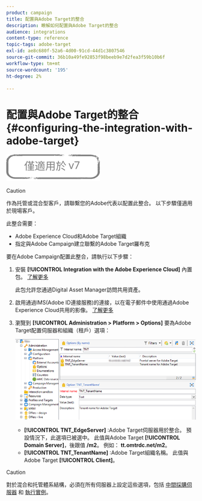 ```yaml
---
product: campaign
title: 配置與Adobe Target的整合
description: 瞭解如何配置與Adobe Target的整合
audience: integrations
content-type: reference
topic-tags: adobe-target
exl-id: ae8c680f-52a6-4d00-91cd-44d1c3807546
source-git-commit: 36b10a49fe92853f98beeb9e7d2fea3f59b10b6f
workflow-type: tm+mt
source-wordcount: '195'
ht-degree: 2%

---
```


# 配置與Adobe Target的整合{#configuring-the-integration-with-adobe-target}

![](../../assets/v7-only.svg)


>[!CAUTION]
>
> 作為托管或混合型客戶，請聯繫您的Adobe代表以配置此整合。 以下步驟僅適用於現場客戶。

此整合需要：

* Adobe Experience Cloud和Adobe Target組織
* 指定與Adobe Campaign建立聯繫的Adobe Target羅布克

要在Adobe Campaign配置此整合，請執行以下步驟：

1. 安裝 **[!UICONTROL Integration with the Adobe Experience Cloud]** 內置包。 [了解更多](../../platform/using/working-with-data-packages.md#importing-packages)

   此包允許您通過Digital Asset Manager訪問共用資產。

1. 啟用通過IMS(Adobe ID連接服務)的連接，以在電子郵件中使用通過Adobe Experience Cloud共用的影像。 [了解更多](../../integrations/using/about-adobe-id.md)
1. 瀏覽到 **[!UICONTROL Administration > Platform > Options]** 要為Adobe Target配置伺服器和組織（租戶）選項：

   ![](assets/tar_options.png)

   * **[!UICONTROL TNT_EdgeServer]** :Adobe Target伺服器用於整合。 預設情況下，此選項已被選中。 此值與Adobe Target **[!UICONTROL Domain Server]**，後跟值 **/m2**。 例如： **tt.omtrdc.net/m2**。
   * **[!UICONTROL TNT_TenantName]** :Adobe Target組織名稱。 此值與Adobe Target **[!UICONTROL Client]**。


>[!CAUTION]
>
>對於混合和托管體系結構，必須在所有伺服器上設定這些選項，包括 [中間採購伺服器](../../installation/using/mid-sourcing-server.md) 和 [執行實例](../../message-center/using/configuring-instances.md#execution-instance)。
